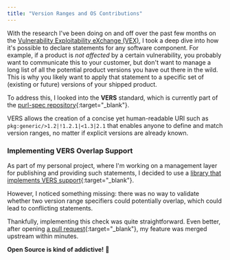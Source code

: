 ```yaml
---
title: "Version Ranges and OS Contributions"
---
```


With the research I've been doing on and off over the past few months on the [Vulnerability Exploitability eXchange
(VEX)](./os-sca-tooling-for-sboms-and-vex-on-github), I took a deep dive into how it's possible to declare statements for any software component. For example, if a
product is *not affected* by a certain vulnerability, you probably want to communicate this to your customer, but don't
want to manage a long list of all the potential product versions you have out there in the wild. This is why you likely
want to apply that statement to a specific set of (existing or future) versions of your shipped product.

To address this, I looked into the **VERS** standard, which is currently part of
the [purl-spec repository](https://github.com/package-url/purl-spec){:target="_blank"}.

VERS allows the creation of a concise yet human-readable URI such as `pkg:generic/>1.2|!1.2.1|<1.3|2.1` that enables
anyone to define and match version ranges, no matter if explicit versions are already known.

### Implementing VERS Overlap Support

As part of my personal project, where I'm working on a management layer for publishing and providing such statements, I
decided to use a [library that implements VERS support](https://github.com/nscuro/versatile){:target="_blank"}.

However, I noticed something missing: there was no way to validate whether two version range specifiers could
potentially overlap, which could lead to conflicting statements.

Thankfully, implementing this check was quite straightforward. Even better, after
opening [a pull request](https://github.com/nscuro/versatile/pull/167){:target="_blank"}, my feature was
merged upstream within minutes.

**Open Source is kind of addictive!** 🚀  
